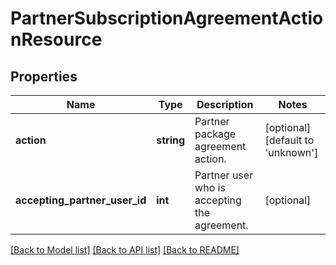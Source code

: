 # PartnerSubscriptionAgreementActionResource

## Properties
Name | Type | Description | Notes
------------ | ------------- | ------------- | -------------
**action** | **string** | Partner package agreement action. | [optional] [default to 'unknown']
**accepting_partner_user_id** | **int** | Partner user who is accepting the agreement. | [optional] 

[[Back to Model list]](../README.md#documentation-for-models) [[Back to API list]](../README.md#documentation-for-api-endpoints) [[Back to README]](../README.md)


